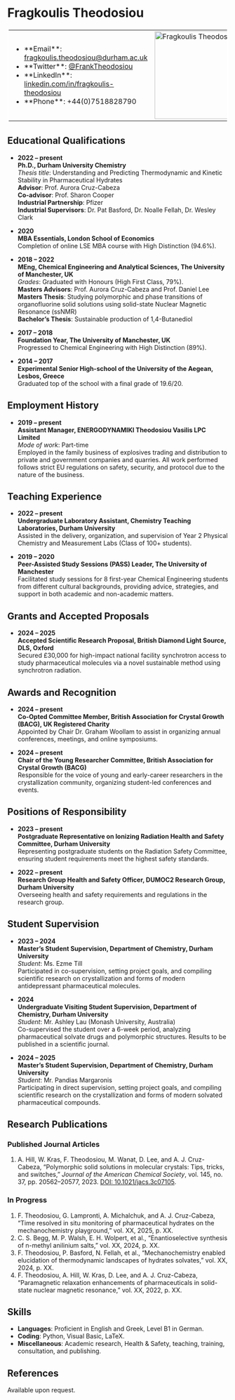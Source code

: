 # Fragkoulis Theodosiou
<table bordercolor=white >
  <tr>
    <td>
      <ul>
        <li>**Email**: <a href="mailto:fragkoulis.theodosiou@durham.ac.uk">fragkoulis.theodosiou@durham.ac.uk</a></li>
        <li>**Twitter**: <a href="https://twitter.com/FrankTheodosiou">@FrankTheodosiou</a></li>
        <li>**LinkedIn**: <a href="http://www.linkedin.com/in/fragkoulis-theodosiou">linkedin.com/in/fragkoulis-theodosiou</a></li>
        <li>**Phone**: +44(0)7518828790</li>
      </ul>
    </td>
    <td>
      <img src="https://github.com/user-attachments/assets/99615e2f-4800-493b-8d53-e6589e375c42" alt="Fragkoulis Theodosiou" width="200"/>
    </td>
  </tr>
</table>

## Educational Qualifications
- **2022 – present**  
  **Ph.D., Durham University Chemistry**  
  *Thesis title*: Understanding and Predicting Thermodynamic and Kinetic Stability in Pharmaceutical Hydrates  
  **Advisor**: Prof. Aurora Cruz-Cabeza  
  **Co-advisor**: Prof. Sharon Cooper  
  **Industrial Partnership**: Pfizer  
  **Industrial Supervisors**: Dr. Pat Basford, Dr. Noalle Fellah, Dr. Wesley Clark  

- **2020**  
  **MBA Essentials, London School of Economics**  
  Completion of online LSE MBA course with High Distinction (94.6%).

- **2018 – 2022**  
  **MEng, Chemical Engineering and Analytical Sciences, The University of Manchester, UK**  
  *Grades*: Graduated with Honours (High First Class, 79%).  
  **Masters Advisors**: Prof. Aurora Cruz-Cabeza and Prof. Daniel Lee  
  **Masters Thesis**: Studying polymorphic and phase transitions of organofluorine solid solutions using solid-state Nuclear Magnetic Resonance (ssNMR)  
  **Bachelor’s Thesis**: Sustainable production of 1,4-Butanediol  

- **2017 – 2018**  
  **Foundation Year, The University of Manchester, UK**  
  Progressed to Chemical Engineering with High Distinction (89%).

- **2014 – 2017**  
  **Experimental Senior High-school of the University of the Aegean, Lesbos, Greece**  
  Graduated top of the school with a final grade of 19.6/20.

## Employment History
- **2019 – present**  
  **Assistant Manager, ENERGODYNAMIKI Theodosiou Vasilis LPC Limited**  
  *Mode of work*: Part-time  
  Employed in the family business of explosives trading and distribution to private and government companies and quarries. All work performed follows strict EU regulations on safety, security, and protocol due to the nature of the business.

## Teaching Experience
- **2022 – present**  
  **Undergraduate Laboratory Assistant, Chemistry Teaching Laboratories, Durham University**  
  Assisted in the delivery, organization, and supervision of Year 2 Physical Chemistry and Measurement Labs (Class of 100+ students).

- **2019 – 2020**  
  **Peer-Assisted Study Sessions (PASS) Leader, The University of Manchester**  
  Facilitated study sessions for 8 first-year Chemical Engineering students from different cultural backgrounds, providing advice, strategies, and support in both academic and non-academic matters.

## Grants and Accepted Proposals
- **2024 – 2025**  
  **Accepted Scientific Research Proposal, British Diamond Light Source, DLS, Oxford**  
  Secured £30,000 for high-impact national facility synchrotron access to study pharmaceutical molecules via a novel sustainable method using synchrotron radiation.

## Awards and Recognition
- **2024 – present**  
  **Co-Opted Committee Member, British Association for Crystal Growth (BACG), UK Registered Charity**  
  Appointed by Chair Dr. Graham Woollam to assist in organizing annual conferences, meetings, and online symposiums.

- **2024 – present**  
  **Chair of the Young Researcher Committee, British Association for Crystal Growth (BACG)**  
  Responsible for the voice of young and early-career researchers in the crystallization community, organizing student-led conferences and events.

## Positions of Responsibility
- **2023 – present**  
  **Postgraduate Representative on Ionizing Radiation Health and Safety Committee, Durham University**  
  Representing postgraduate students on the Radiation Safety Committee, ensuring student requirements meet the highest safety standards.

- **2022 – present**  
  **Research Group Health and Safety Officer, DUMOC2 Research Group, Durham University**  
  Overseeing health and safety requirements and regulations in the research group.

## Student Supervision
- **2023 – 2024**  
  **Master’s Student Supervision, Department of Chemistry, Durham University**  
  *Student*: Ms. Ezme Till  
  Participated in co-supervision, setting project goals, and compiling scientific research on crystallization and forms of modern antidepressant pharmaceutical molecules.

- **2024**  
  **Undergraduate Visiting Student Supervision, Department of Chemistry, Durham University**  
  *Student*: Mr. Ashley Lau (Monash University, Australia)  
  Co-supervised the student over a 6-week period, analyzing pharmaceutical solvate drugs and polymorphic structures. Results to be published in a scientific journal.

- **2024 – 2025**  
  **Master’s Student Supervision, Department of Chemistry, Durham University**  
  *Student*: Mr. Pandias Margaronis  
  Participating in direct supervision, setting project goals, and compiling scientific research on the crystallization and forms of modern solvated pharmaceutical compounds.

## Research Publications
### Published Journal Articles
1. A. Hill, W. Kras, F. Theodosiou, M. Wanat, D. Lee, and A. J. Cruz-Cabeza, “Polymorphic solid solutions in molecular crystals: Tips, tricks, and switches,” *Journal of the American Chemical Society*, vol. 145, no. 37, pp. 20562–20577, 2023. [DOI: 10.1021/jacs.3c07105](https://doi.org/10.1021/jacs.3c07105).

### In Progress
1. F. Theodosiou, G. Lampronti, A. Michalchuk, and A. J. Cruz-Cabeza, “Time resolved in situ monitoring of pharmaceutical hydrates on the mechanochemistry playground,” vol. XX, 2025, p. XX.
2. C. S. Begg, M. P. Walsh, E. H. Wolpert, et al., “Enantioselective synthesis of n-methyl anilinium salts,” vol. XX, 2024, p. XX.
3. F. Theodosiou, P. Basford, N. Fellah, et al., “Mechanochemistry enabled elucidation of thermodynamic landscapes of hydrates solvates,” vol. XX, 2024, p. XX.
4. F. Theodosiou, A. Hill, W. Kras, D. Lee, and A. J. Cruz-Cabeza, “Paramagnetic relaxation enhancements of pharmaceuticals in solid-state nuclear magnetic resonance,” vol. XX, 2022, p. XX.

## Skills
- **Languages**: Proficient in English and Greek, Level B1 in German.
- **Coding**: Python, Visual Basic, LaTeX.
- **Miscellaneous**: Academic research, Health & Safety, teaching, training, consultation, and publishing.

## References
Available upon request.
